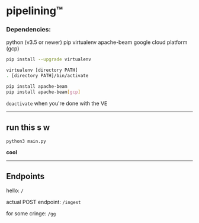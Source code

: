 # pipelining:tm:


### Dependencies: 
python (v3.5 or newer)
pip
virtualenv
apache-beam
google cloud platform (gcp)

```sh
pip install --upgrade virtualenv

virtualenv [directory PATH]
. [directory PATH]/bin/activate

pip install apache-beam
pip install apache-beam[gcp]
```

`deactivate` when you're done with the VE

<hr />

## run this s w

`python3 main.py`

<b> cool </b>

<hr />

## Endpoints

hello: `/`

actual POST endpoint: `/ingest`

for some cringe: `/gg`
